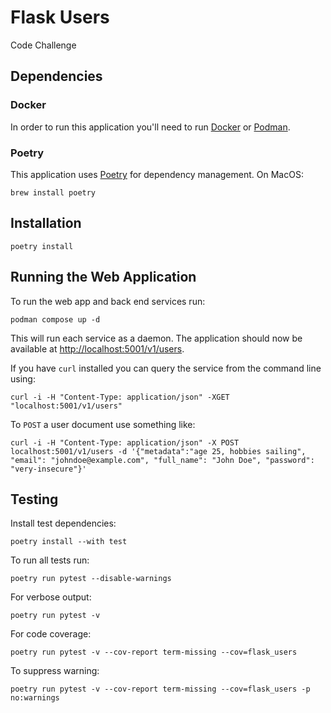 # Flask Users

Code Challenge

## Dependencies

### Docker
In order to run this application you'll need to run [Docker](https://docs.docker.com/get-started/) or [Podman](https://podman-desktop.io/).

### Poetry
This application uses [Poetry](https://python-poetry.org/) for dependency management. On MacOS:
```
brew install poetry
```

## Installation
```
poetry install
```

## Running the Web Application
To run the web app and back end services run:
```$bash
podman compose up -d
```

This will run each service as a daemon.  The application should now be available at [http://localhost:5001/v1/users](http://localhost:5001/v1/users).

If you have `curl` installed you can query the service from the command line using:
```$bash
curl -i -H "Content-Type: application/json" -XGET "localhost:5001/v1/users"
```

To `POST` a user document use something like:
```$bash
curl -i -H "Content-Type: application/json" -X POST localhost:5001/v1/users -d '{"metadata":"age 25, hobbies sailing", "email": "johndoe@example.com", "full_name": "John Doe", "password": "very-insecure"}'
```

## Testing
Install test dependencies:
```
poetry install --with test
```

To run all tests run:
```$bash
poetry run pytest --disable-warnings
```

For verbose output:
```$bash
poetry run pytest -v
```

For code coverage:
```$bash
poetry run pytest -v --cov-report term-missing --cov=flask_users
```

To suppress warning:
```$bash
poetry run pytest -v --cov-report term-missing --cov=flask_users -p no:warnings
```
